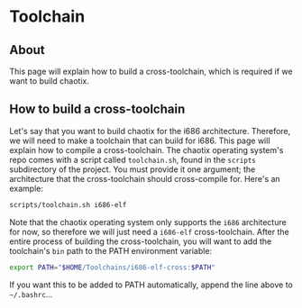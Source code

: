 # Toolchain
## About
This page will explain how to build a cross-toolchain, which is required if we want to build chaotix.
## How to build a cross-toolchain
Let's say that you want to build chaotix for the i686 architecture. Therefore, we will need to make a toolchain that can build for i686. This page will explain how to compile a cross-toolchain.
The chaotix operating system's repo comes with a script called `toolchain.sh`, found in the `scripts` subdirectory of the project. You must provide it one argument; the architecture that the cross-toolchain should cross-compile for. Here's an example:
```sh
scripts/toolchain.sh i686-elf
```
Note that the chaotix operating system only supports the `i686` architecture for now, so therefore we will just need a `i686-elf` cross-toolchain.
After the entire process of building the cross-toolchain, you will want to add the toolchain's `bin` path to the PATH environment variable:
```sh
export PATH="$HOME/Toolchains/i686-elf-cross:$PATH"
```
If you want this to be added to PATH automatically, append the line above to `~/.bashrc`...